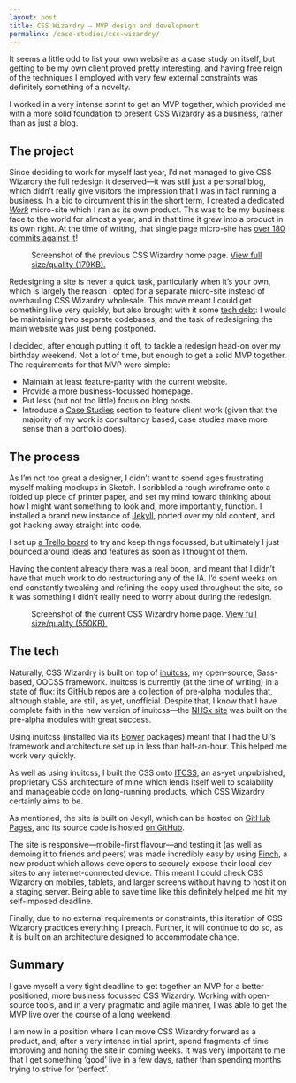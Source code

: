 ```yaml
---
layout: post
title: CSS Wizardry – MVP design and development
permalink: /case-studies/css-wizardry/
---
```


It seems a little odd to list your own website as a case study on itself, but
getting to be my own client proved pretty interesting, and having free reign of
the techniques I employed with very few external constraints was definitely
something of a novelty.

I worked in a very intense sprint to get an MVP together, which provided me with
a more solid foundation to present CSS Wizardry as a business, rather than as
just a blog.

## The project

Since deciding to work for myself last year, I’d not managed to give CSS
Wizardry the full redesign it deserved—it was still just a personal blog, which
didn’t really give visitors the impression that I was in fact running a
business. In a bid to circumvent this in the short term, I created a dedicated
[<i>Work</i>](/work/) micro-site which I ran as its own product. This was to be
my business face to the world for almost a year, and in that time it grew into a
product in its own right. At the time of writing, that single page micro-site
has [over 180 commits against it](https://github.com/csswizardry/work)!

<figure>
  <img src="//csswizardry.a.cdnify.io/img/content/case-studies/css-wizardry/old.png" alt="">
  <figcaption>Screenshot of the previous CSS Wizardry home page. <a href="/img/content/case-studies/css-wizardry/old-full.png">View full size/quality (179KB).</a></figcaption>
</figure>

Redesigning a site is never a quick task, particularly when it’s your own, which
is largely the reason I opted for a separate micro-site instead of overhauling
CSS Wizardry wholesale. This move meant I could get something live very quickly,
but also brought with it some [tech
debt](https://medium.com/@joaomilho/festina-lente-e29070811b84): I would be
maintaining two separate codebases, and the task of redesigning the main website
was just being postponed.

I decided, after enough putting it off, to tackle a redesign head-on over my
birthday weekend. Not a lot of time, but enough to get a solid MVP together. The
requirements for that MVP were simple:

* Maintain at least feature-parity with the current website.
* Provide a more business-focussed homepage.
* Put less (but not too little) focus on blog posts.
* Introduce a [Case Studies](/case-studies/) section to feature client work
  (given that the majority of my work is consultancy based, case studies make
  more sense than a portfolio does).

## The process

As I’m not too great a designer, I didn’t want to spend ages frustrating myself
making mockups in Sketch. I scribbled a rough wireframe onto a folded up piece
of printer paper, and set my mind toward thinking about how I might want
something to look and, more importantly, function. I installed a brand new
instance of [Jekyll](http://jekyllrb.com/), ported over my old content, and got
hacking away straight into code.

I set up [a Trello board](https://trello.com/b/5vYEHwrP/csswizardry-com) to try
and keep things focussed, but ultimately I just bounced around ideas and
features as soon as I thought of them.

Having the content already there was a real boon, and meant that I didn’t have
that much work to do restructuring any of the IA. I’d spent weeks on end
constantly tweaking and refining the copy used throughout the site, so it was
something I didn’t really need to worry about during the redesign.

<figure>
  <img src="//csswizardry.a.cdnify.io/img/content/case-studies/css-wizardry/new.jpg" alt="">
  <figcaption>Screenshot of the current CSS Wizardry home page. <a href="/img/content/case-studies/css-wizardry/new-full.png">View full size/quality (550KB).</a></figcaption>
</figure>

## The tech

Naturally, CSS Wizardry is built on top of [inuitcss](http://www.inuitcss.com/),
my open-source, Sass-based, OOCSS framework. inuitcss is currently (at the time
of writing) in a state of flux: its GitHub repos are a collection of pre-alpha
modules that, although stable, are still, as yet, unofficial. Despite that, I
know that I have complete faith in the new version of inuitcss—the [NHSx
site](http://csswizardry.com/case-studies/nhs-nhsx-elearning-platform/) was
built on the pre-alpha modules with great success.

Using inuitcss (installed via its [Bower](http://bower.io/) packages) meant that
I had the UI’s framework and architecture set up in less than half-an-hour. This
helped me work very quickly.

As well as using inuitcss, I built the CSS onto [ITCSS](http://itcss.io/), an
as-yet unpublished, proprietary CSS architecture of mine which lends itself well
to scalability and manageable code on long-running products, which CSS Wizardry
certainly aims to be.

As mentioned, the site is built on Jekyll, which can be hosted on [GitHub
Pages](https://pages.github.com/), and its source code is hosted [on
GitHub](https://github.com/csswizardry/csswizardry.github.com).

The site is responsive—mobile-first flavour—and testing it (as well as demoing
it to friends and peers) was made incredibly easy by using
[Finch](https://meetfinch.com/), a new product which allows developers to
securely expose their local dev sites to any internet-connected device. This
meant I could check CSS Wizardry on mobiles, tablets, and larger screens without
having to host it on a staging server. Being able to save time like this
definitely helped me hit my self-imposed deadline.

Finally, due to no external requirements or constraints, this iteration of CSS
Wizardry practices everything I preach. Further, it will continue to do so, as
it is built on an architecture designed to accommodate change.

## Summary

I gave myself a very tight deadline to get together an MVP for a better
positioned, more business focussed CSS Wizardry. Working with open-source tools,
and in a very pragmatic and agile manner, I was able to get the MVP live over
the course of a long weekend.

I am now in a position where I can move CSS Wizardry forward as a product, and,
after a very intense initial sprint, spend fragments of time improving and
honing the site in coming weeks. It was very important to me that I get
something ‘good’ live in a few days, rather than spending months trying to
strive for ‘perfect’.
